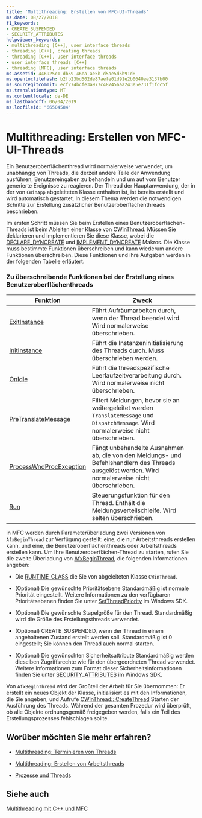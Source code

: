 ```yaml
---
title: 'Multithreading: Erstellen von MFC-UI-Threads'
ms.date: 08/27/2018
f1_keywords:
- CREATE_SUSPENDED
- SECURITY_ATTRIBUTES
helpviewer_keywords:
- multithreading [C++], user interface threads
- threading [C++], creating threads
- threading [C++], user interface threads
- user interface threads [C++]
- threading [MFC], user interface threads
ms.assetid: 446925c1-db59-46ea-ae5b-d5ae5d5b91d8
ms.openlocfilehash: b2fb23bd502de87aefe01d91e2b0640ee3137b00
ms.sourcegitcommit: ecf274bcfe3a977c48745aaa243e5e731f1fdc5f
ms.translationtype: MT
ms.contentlocale: de-DE
ms.lasthandoff: 06/04/2019
ms.locfileid: "66504584"
---
```

# <a name="multithreading-creating-mfc-user-interface-threads"></a>Multithreading: Erstellen von MFC-UI-Threads

Ein Benutzeroberflächenthread wird normalerweise verwendet, um unabhängig von Threads, die derzeit andere Teile der Anwendung ausführen, Benutzereingaben zu behandeln und um auf vom Benutzer generierte Ereignisse zu reagieren. Der Thread der Hauptanwendung, der in der von `CWinApp` abgeleiteten Klasse enthalten ist, ist bereits erstellt und wird automatisch gestartet. In diesem Thema werden die notwendigen Schritte zur Erstellung zusätzlicher Benutzeroberflächenthreads beschrieben.

Im ersten Schritt müssen Sie beim Erstellen eines Benutzeroberflächen-Threads ist beim Ableiten einer Klasse von [CWinThread](../mfc/reference/cwinthread-class.md). Müssen Sie deklarieren und implementieren Sie diese Klasse, wobei die [DECLARE_DYNCREATE](../mfc/reference/run-time-object-model-services.md#declare_dyncreate) und [IMPLEMENT_DYNCREATE](../mfc/reference/run-time-object-model-services.md#implement_dyncreate) Makros. Die Klasse muss bestimmte Funktionen überschreiben und kann wiederum andere Funktionen überschreiben. Diese Funktionen und ihre Aufgaben werden in der folgenden Tabelle erläutert.

### <a name="functions-to-override-when-creating-a-user-interface-thread"></a>Zu überschreibende Funktionen bei der Erstellung eines Benutzeroberflächenthreads

|Funktion|Zweck|
|--------------|-------------|
|[ExitInstance](../mfc/reference/cwinthread-class.md#exitinstance)|Führt Aufräumarbeiten durch, wenn der Thread beendet wird. Wird normalerweise überschrieben.|
|[InitInstance](../mfc/reference/cwinthread-class.md#initinstance)|Führt die Instanzeninitialisierung des Threads durch. Muss überschrieben werden.|
|[OnIdle](../mfc/reference/cwinthread-class.md#onidle)|Führt die threadspezifische Leerlaufzeitverarbeitung durch. Wird normalerweise nicht überschrieben.|
|[PreTranslateMessage](../mfc/reference/cwinthread-class.md#pretranslatemessage)|Filtert Meldungen, bevor sie an weitergeleitet werden `TranslateMessage` und `DispatchMessage`. Wird normalerweise nicht überschrieben.|
|[ProcessWndProcException](../mfc/reference/cwinthread-class.md#processwndprocexception)|Fängt unbehandelte Ausnahmen ab, die von den Meldungs- und Befehlshandlern des Threads ausgelöst werden. Wird normalerweise nicht überschrieben.|
|[Run](../mfc/reference/cwinthread-class.md#run)|Steuerungsfunktion für den Thread. Enthält die Meldungsverteilschleife. Wird selten überschrieben.|

in MFC werden durch Parameterüberladung zwei Versionen von `AfxBeginThread` zur Verfügung gestellt: eine, die nur Arbeitsthreads erstellen kann, und eine, die Benutzeroberflächenthreads oder Arbeitsthreads erstellen kann. Um Ihre Benutzeroberflächen-Thread zu starten, rufen Sie die zweite Überladung von [AfxBeginThread](../mfc/reference/application-information-and-management.md#afxbeginthread), die folgenden Informationen angeben:

- Die [RUNTIME_CLASS](../mfc/reference/run-time-object-model-services.md#runtime_class) die Sie von abgeleiteten Klasse `CWinThread`.

- (Optional) Die gewünschte Prioritätsebene Standardmäßig ist normale Priorität eingestellt. Weitere Informationen zu den verfügbaren Prioritätsebenen finden Sie unter [SetThreadPriority](/windows/desktop/api/processthreadsapi/nf-processthreadsapi-setthreadpriority) im Windows SDK.

- (Optional) Die gewünschte Stapelgröße für den Thread. Standardmäßig wird die Größe des Erstellungsthreads verwendet.

- (Optional) CREATE_SUSPENDED, wenn der Thread in einem angehaltenen Zustand erstellt werden soll. Standardmäßig ist 0 eingestellt; Sie können den Thread auch normal starten.

- (Optional) Die gewünschten Sicherheitsattribute Standardmäßig werden dieselben Zugriffsrechte wie für den übergeordneten Thread verwendet. Weitere Informationen zum Format dieser Sicherheitsinformationen finden Sie unter [SECURITY_ATTRIBUTES](/previous-versions/windows/desktop/legacy/aa379560\(v=vs.85\)) im Windows SDK.

Von `AfxBeginThread` wird der Großteil der Arbeit für Sie übernommen: Er erstellt ein neues Objekt der Klasse, initialisiert es mit den Informationen, die Sie angeben, und Aufrufe [CWinThread:: CreateThread](../mfc/reference/cwinthread-class.md#createthread) Starten der Ausführung des Threads. Während der gesamten Prozedur wird überprüft, ob alle Objekte ordnungsgemäß freigegeben werden, falls ein Teil des Erstellungsprozesses fehlschlagen sollte.

## <a name="what-do-you-want-to-know-more-about"></a>Worüber möchten Sie mehr erfahren?

- [Multithreading: Terminieren von Threads](multithreading-terminating-threads.md)

- [Multithreading: Erstellen von Arbeitsthreads](multithreading-creating-worker-threads.md)

- [Prozesse und Threads](/windows/desktop/ProcThread/processes-and-threads)

## <a name="see-also"></a>Siehe auch

[Multithreading mit C++ und MFC](multithreading-with-cpp-and-mfc.md)
